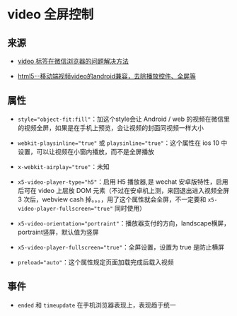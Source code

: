 # video 全屏控制

## 来源

* [video 标签在微信浏览器的问题解决方法](http://www.bubuko.com/infodetail-1918217.html)

* [html5--移动端视频video的android兼容，去除播放控件、全屏等](https://segmentfault.com/a/1190000006857675)

## 属性

* `style="object-fit:fill"`：加这个style会让 Android / web 的视频在微信里的视频全屏，如果是在手机上预览，会让视频的封面同视频一样大小

* `webkit-playsinline="true"` 或 `playsinline="true"`：这个属性在 ios 10 中设置，可以让视频在小窗内播放，而不是全屏播放

* `x-webkit-airplay="true"`：未知

* `x5-video-player-type="h5"`：启用 H5 播放器,是 wechat 安卓版特性，启用后可在 video 上层放 DOM 元素（不过在安卓机上测，来回退出进入视频全屏 3 次后，webview cash 掉。。。，用了这个属性就会全屏，不一定要和 `x5-video-player-fullscreen="true"` 同时使用）

* `x5-video-orientation="portraint"`：播放器支付的方向，landscape横屏，portraint竖屏，默认值为竖屏

* `x5-video-player-fullscreen="true"`：全屏设置，设置为 true 是防止横屏

* `preload="auto"`：这个属性规定页面加载完成后载入视频

## 事件

* `ended` 和 `timeupdate` 在手机浏览器表现上，表现趋于统一